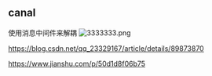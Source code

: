 ## canal

使用消息中间件来解耦
![3333333.png](https://pic.imgdb.cn/item/61d9747e2ab3f51d911131a7.png)

https://blog.csdn.net/qq_23329167/article/details/89873870

https://www.jianshu.com/p/50d1d8f06b75